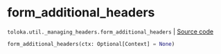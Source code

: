 # form_additional_headers
`toloka.util._managing_headers.form_additional_headers` | [Source code](https://github.com/Toloka/toloka-kit/blob/v1.1.1/src/util/_managing_headers.py#L82)

```python
form_additional_headers(ctx: Optional[Context] = None)
```

